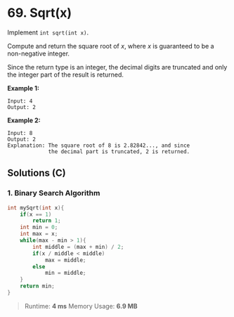 # 69. Sqrt(x)

Implement `int sqrt(int x)`.

Compute and return the square root of *x*, where *x* is guaranteed to be a non-negative integer.

Since the return type is an integer, the decimal digits are truncated and only the integer part of the result is returned.

**Example 1:**

```
Input: 4
Output: 2
```

**Example 2:**

```
Input: 8
Output: 2
Explanation: The square root of 8 is 2.82842..., and since 
             the decimal part is truncated, 2 is returned.
```



## Solutions (C)

### 1. Binary Search Algorithm

```c
int mySqrt(int x){
    if(x == 1)
        return 1;
    int min = 0;
    int max = x;
    while(max - min > 1){
        int middle = (max + min) / 2;
        if(x / middle < middle)
            max = middle;
        else 
            min = middle;
    }
    return min;
}
```

> Runtime: **4 ms** Memory Usage: **6.9 MB**
